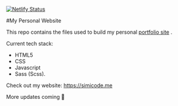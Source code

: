 [![Netlify Status](https://api.netlify.com/api/v1/badges/7ae3ef71-8151-4b9b-96d6-36d49c5be6ee/deploy-status)](https://app.netlify.com/sites/simicode/deploys)

#My Personal Website

This repo contains the files used to build my personal [portfolio site](simicode.me) .

Current tech stack: 

+ HTML5
+ CSS
+ Javascript 
+ Sass (Scss). 

Check out my website: https://simicode.me

More updates coming 🚀

